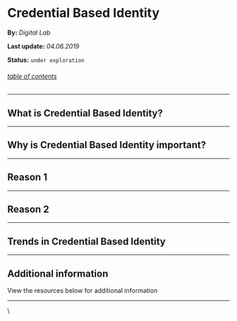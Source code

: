 # Credential Based Identity

**By:** *Digital Lab*

**Last update:** *04.06.2019*

**Status:** `under exploration` 

###### [table of contents](index.html)

------

## What is Credential Based Identity?

------

## Why is Credential Based Identity important?

---

## Reason 1

---

## Reason 2

------

## Trends in Credential Based Identity 

------

## Additional information

View the resources below for additional information

---

<section data-background-iframe="https://player.vimeo.com/video/305420834?autoplay=1&title=0&byline=0" data-background-interactive>\</section>
